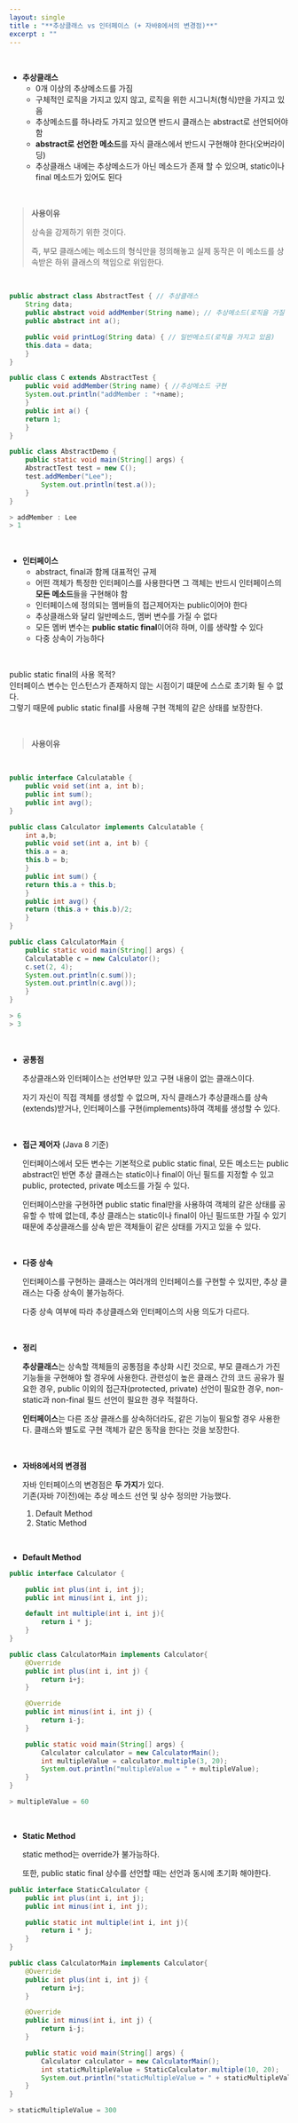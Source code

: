 ```yaml
---
layout: single
title : "**추상클래스 vs 인터페이스 (+ 자바8에서의 변경점)**"
excerpt : ""
---
```


<br>

- **추상클래스**
  - 0개 이상의 추상메소드를 가짐
  - 구체적인 로직을 가지고 있지 않고, 로직을 위한 시그니처(형식)만을 가지고 있음
  - 추상메소드를 하나라도 가지고 있으면 반드시 클래스는 abstract로 선언되어야 함
  - **abstract로 선언한 메소드**를 자식 클래스에서 반드시 구현해야 한다(오버라이딩)
  - 추상클래스 내에는 추상메소드가 아닌 메소드가 존재 할 수 있으며, static이나 final 메소드가 있어도 된다

<br>

> **사용이유** <br>
>
> 상속을 강제하기 위한 것이다. <br>
>
> 즉, 부모 클래스에는 메소드의 형식만을 정의해놓고 실제 동작은 이 메소드를 상속받은 하위 클래스의 책임으로 위임한다.

<br>

```java
public abstract class AbstractTest { // 추상클래스
    String data;
    public abstract void addMember(String name); // 추상메소드(로직을 가질 수 없다)
    public abstract int a();

    public void printLog(String data) { // 일반메소드(로직을 가지고 있음)
	this.data = data;
    }
}
```

```java
public class C extends AbstractTest {
    public void addMember(String name) { //추상메소드 구현
	System.out.println("addMember : "+name);
    }
    public int a() {
	return 1;
    }
}
```

```java
public class AbstractDemo {
    public static void main(String[] args) {
	AbstractTest test = new C();
	test.addMember("Lee");
        System.out.println(test.a());
    }
}
```

```java
> addMember : Lee
> 1
```

<br>

- **인터페이스**
  - abstract, final과 함께 대표적인 규제
  - 어떤 객체가 특정한 인터페이스를 사용한다면 그 객체는 반드시 인터페이스의 **모든 메소드**들을 구현해야 함
  - 인터페이스에 정의되는 멤버들의 접근제어자는 public이어야 한다
  - 추상클래스와 달리 일반메소드, 멤버 변수를 가질 수 없다
  - 모든 멤버 변수는 **public static final**이어햐 하며, 이를 생략할 수 있다
  - 다중 상속이 가능하다
  
<br>

   public static final의 사용 목적? <br>
   인터페이스 변수는 인스턴스가 존재하지 않는 시점이기 떄문에 스스로 초기화 될 수 없다. <br>
   그렇기 때문에 public static final를 사용해 구현 객체의 같은 상태를 보장한다.

<br>

> **사용이유** <br>
>


<br>

```java
public interface Calculatable {
    public void set(int a, int b);
    public int sum();
    public int avg();
}
```

```java
public class Calculator implements Calculatable {
    int a,b;
    public void set(int a, int b) {
	this.a = a;
	this.b = b;
    }
    public int sum() {
	return this.a + this.b;
    }
    public int avg() {
	return (this.a + this.b)/2;
    }
}

```

```java
public class CalculatorMain {
    public static void main(String[] args) {
	Calculatable c = new Calculator();
	c.set(2, 4);
	System.out.println(c.sum());
	System.out.println(c.avg());
    }
}
```

```java
> 6
> 3
```
<br>

- **공통점** 

  추상클래스와 인터페이스는 선언부만 있고 구현 내용이 없는 클래스이다.
  
  자기 자신이 직접 객체를 생성할 수 없으며, 자식 클래스가 추상클래스를 상속(extends)받거나, 인터페이스를 구현(implements)하여 객체를 생성할 수 있다.


<br>

- **접근 제어자** (Java 8 기준) <br>

  인터페이스에서 모든 변수는 기본적으로 public static final, 모든 메소드는 public abstract인 반면 추상 클래스는 static이나 final이 아닌 필드를 지정할 수 있고 public, protected, private
  메소드를 가질 수 있다. 

  인터페이스만을 구현하면 public static final만을 사용하여 객체의 같은 상태를 공유할 수 밖에 없는데, 추상 클래스는 static이나 final이 아닌 필드또한 가질 수 있기 때문에 추상클래스를 상속 받은 객체들이 같은 상태를 가지고 있을 수 있다.
  
 <br>
  
- **다중 상속**
  
  인터페이스를 구현하는 클래스는 여러개의 인터페이스를 구현할 수 있지만, 추상 클래스는 다중 상속이 불가능하다. 
  
  다중 상속 여부에 따라 추상클래스와 인터페이스의 사용 의도가 다르다.
  
 <br>
 
- **정리**

  **추상클래스**는 상속할 객체들의 공통점을 추상화 시킨 것으로, 부모 클래스가 가진 기능들을 구현해야 할 경우에 사용한다. 
  관련성이 높은 클래스 간의 코드 공유가 필요한 경우, public 이외의 접근자(protected, private) 선언이 필요한 경우, non-static과 non-final 필드 선언이 필요한 경우 적절하다.
  
  **인터페이스**는 다른 조상 클래스를 상속하더라도, 같은 기능이 필요할 경우 사용한다. 
  클래스와 별도로 구현 객체가 같은 동작을 한다는 것을 보장한다. 
  
 <br>
  
 - **자바8에서의 변경점**

    자바 인터페이스의 변경점은 **두 가지**가 있다. <br>
    기존(자바 7이전)에는 추상 메소드 선언 및 상수 정의만 가능했다.

    1. Default Method
    2. Static Method

  <br>
  


- **Default Method**

```java
public interface Calculator {

    public int plus(int i, int j);
    public int minus(int i, int j);

    default int multiple(int i, int j){
        return i * j;
    }
}
```

```java
public class CalculatorMain implements Calculator{
    @Override
    public int plus(int i, int j) {
        return i+j;
    }

    @Override
    public int minus(int i, int j) {
        return i-j;
    }

    public static void main(String[] args) {
        Calculator calculator = new CalculatorMain();
        int multipleValue = calculator.multiple(3, 20);
        System.out.println("multipleValue = " + multipleValue);
    }
}
```

```java
> multipleValue = 60
```

<br>

- **Static Method**

  static method는 override가 불가능하다. <br>

  또한, public static final 상수를 선언할 때는 선언과 동시에 초기화 해야한다.

```java
public interface StaticCalculator {
    public int plus(int i, int j);
    public int minus(int i, int j);

    public static int multiple(int i, int j){
        return i * j;
    }
}
```

```java
public class CalculatorMain implements Calculator{
    @Override
    public int plus(int i, int j) {
        return i+j;
    }

    @Override
    public int minus(int i, int j) {
        return i-j;
    }

    public static void main(String[] args) {
        Calculator calculator = new CalculatorMain();
        int staticMultipleValue = StaticCalculator.multiple(10, 20);
        System.out.println("staticMultipleValue = " + staticMultipleValue);
    }
}
```

```java
> staticMultipleValue = 300
```



